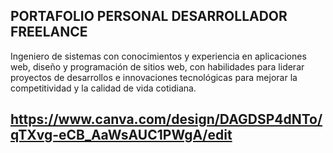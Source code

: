## PORTAFOLIO PERSONAL DESARROLLADOR FREELANCE

Ingeniero de sistemas con conocimientos y experiencia en aplicaciones web, diseño y programación de sitios web, 
con habilidades para liderar proyectos de desarrollos e innovaciones tecnológicas para mejorar la competitividad y la calidad de vida cotidiana.

## https://www.canva.com/design/DAGDSP4dNTo/qTXvg-eCB_AaWsAUC1PWgA/edit
